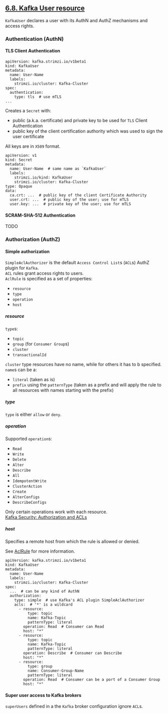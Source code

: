 ## [6.8. Kafka User resource](https://strimzi.io/docs/latest/#ref-kafka-user-using-uo)

`KafkaUser` declares a user with its AuthN and AuthZ mechanisms and access rights.  

### Authentication (AuthN)

#### TLS Client Authentication

```
apiVersion: kafka.strimzi.io/v1beta1
kind: KafkaUser
metadata:
  name: User-Name
  labels:
    strimzi.io/cluster: Kafka-Cluster
spec:
  authentication:
    type: tls  # use mTLS
...
```

Creates a `Secret` with:
* public (a.k.a. certificate) and private key to be used for `TLS` Client Authentication
* public key of the client certification authority which was used to sign the user certificate

All keys are in `X509` format.  

```
apiVersion: v1
kind: Secret
metadata:
  name: User-Name  # same name as `KafkaUser`
  labels:
    strimzi.io/kind: KafkaUser
    strimzi.io/cluster: Kafka-Cluster
type: Opaque
data:
  ca.crt: ...  # public key of the client Certificate Authority
  user.crt: ...  # public key of the user; use for mTLS
  user.key: ...  # private key of the user; use for mTLS
```

#### SCRAM-SHA-512 Authentication

TODO

### Authorization (AuthZ)

#### Simple authorization

`SimpleAclAuthorizer` is the default `Access Control List`s (`ACL`s) AuthZ plugin for `Kafka`.  
`ACL` rules grant access rights to users.  
`AclRule` is specified as a set of properties:
* `resource`
* `type`
* `operation`
* `host`

##### resource

`type`s:
* `topic`
* `group` (for `Consumer Group`s)
* `cluster`
* `transactionalId`

`cluster` type resources have no name, while for others it has to b specified.  
`name`s can be a:
* `literal` (taken as is)
* `prefix` using the `patternType` (taken as a prefix and will apply the rule to all resources with names starting with the prefix)

##### type

`type` is either `allow` or `deny`.  

##### operation

Supported `operation`s:
* `Read`
* `Write`
* `Delete`
* `Alter`
* `Describe`
* `All`
* `IdempotentWrite`
* `ClusterAction`
* `Create`
* `AlterConfigs`
* `DescribeConfigs`

Only certain operations work with each resource.  
[Kafka Security: Authorization and ACLs](https://kafka.apache.org/documentation/#security_authz)  

##### host

Specifies a remote host from which the rule is allowed or denied.  

See [AclRule](https://strimzi.io/docs/0.14.0/#type-AclRule-reference) for more information.  

```
apiVersion: kafka.strimzi.io/v1beta1
kind: KafkaUser
metadata:
  name: User-Name
  labels:
    strimzi.io/cluster: Kafka-Cluster
spec:
  ...  # can be any kind of AuthN
  authorization:
    type: simple  # use Kafka's ACL plugin SimpleAclAuthorizer
    acls:  # '*' is a wildcard
      - resource:
          type: topic
          name: Kafka-Topic
          patternType: literal
        operation: Read  # Consumer can Read
        host: "*"
      - resource:
          type: topic
          name: Kafka-Topic
          patternType: literal
        operation: Describe  # Consumer can Describe
        host: "*"
      - resource:
          type: group
          name: Consumer-Group-Name
          patternType: literal
        operation: Read  # Consumer can be a port of a Consumer Group
        host: "*"
```

#### Super user access to Kafka brokers

`superUsers` defined in a the `Kafka` broker configuration ignore `ACL`s.  

